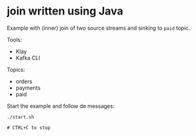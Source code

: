 # join written using Java

Example with (inner) join of two source streams and sinking to `paid` topic.

Tools:

- Klay
- Kafka CLI

Topics:

- orders
- payments
- paid

Start the example and follow de messages:

```console
./start.sh

# CTRL+C to stop
```
